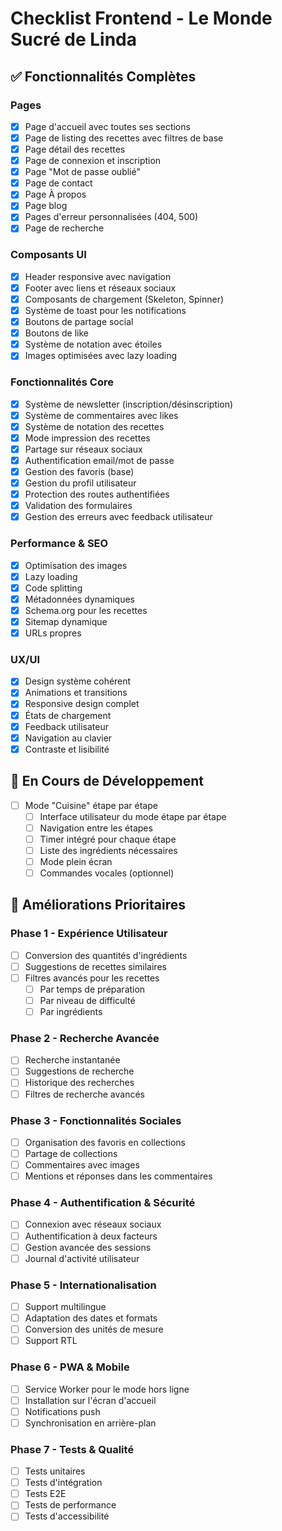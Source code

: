 # Checklist Frontend - Le Monde Sucré de Linda

## ✅ Fonctionnalités Complètes

### Pages
- [x] Page d'accueil avec toutes ses sections
- [x] Page de listing des recettes avec filtres de base
- [x] Page détail des recettes
- [x] Page de connexion et inscription
- [x] Page "Mot de passe oublié"
- [x] Page de contact
- [x] Page À propos
- [x] Page blog
- [x] Pages d'erreur personnalisées (404, 500)
- [x] Page de recherche

### Composants UI
- [x] Header responsive avec navigation
- [x] Footer avec liens et réseaux sociaux
- [x] Composants de chargement (Skeleton, Spinner)
- [x] Système de toast pour les notifications
- [x] Boutons de partage social
- [x] Boutons de like
- [x] Système de notation avec étoiles
- [x] Images optimisées avec lazy loading

### Fonctionnalités Core
- [x] Système de newsletter (inscription/désinscription)
- [x] Système de commentaires avec likes
- [x] Système de notation des recettes
- [x] Mode impression des recettes
- [x] Partage sur réseaux sociaux
- [x] Authentification email/mot de passe
- [x] Gestion des favoris (base)
- [x] Gestion du profil utilisateur
- [x] Protection des routes authentifiées
- [x] Validation des formulaires
- [x] Gestion des erreurs avec feedback utilisateur

### Performance & SEO
- [x] Optimisation des images
- [x] Lazy loading
- [x] Code splitting
- [x] Métadonnées dynamiques
- [x] Schema.org pour les recettes
- [x] Sitemap dynamique
- [x] URLs propres

### UX/UI
- [x] Design système cohérent
- [x] Animations et transitions
- [x] Responsive design complet
- [x] États de chargement
- [x] Feedback utilisateur
- [x] Navigation au clavier
- [x] Contraste et lisibilité

## 🔄 En Cours de Développement
- [ ] Mode "Cuisine" étape par étape
  - [ ] Interface utilisateur du mode étape par étape
  - [ ] Navigation entre les étapes
  - [ ] Timer intégré pour chaque étape
  - [ ] Liste des ingrédients nécessaires
  - [ ] Mode plein écran
  - [ ] Commandes vocales (optionnel)

## 🚧 Améliorations Prioritaires

### Phase 1 - Expérience Utilisateur
- [ ] Conversion des quantités d'ingrédients
- [ ] Suggestions de recettes similaires
- [ ] Filtres avancés pour les recettes
  - [ ] Par temps de préparation
  - [ ] Par niveau de difficulté
  - [ ] Par ingrédients

### Phase 2 - Recherche Avancée
- [ ] Recherche instantanée
- [ ] Suggestions de recherche
- [ ] Historique des recherches
- [ ] Filtres de recherche avancés

### Phase 3 - Fonctionnalités Sociales
- [ ] Organisation des favoris en collections
- [ ] Partage de collections
- [ ] Commentaires avec images
- [ ] Mentions et réponses dans les commentaires

### Phase 4 - Authentification & Sécurité
- [ ] Connexion avec réseaux sociaux
- [ ] Authentification à deux facteurs
- [ ] Gestion avancée des sessions
- [ ] Journal d'activité utilisateur

### Phase 5 - Internationalisation
- [ ] Support multilingue
- [ ] Adaptation des dates et formats
- [ ] Conversion des unités de mesure
- [ ] Support RTL

### Phase 6 - PWA & Mobile
- [ ] Service Worker pour le mode hors ligne
- [ ] Installation sur l'écran d'accueil
- [ ] Notifications push
- [ ] Synchronisation en arrière-plan

### Phase 7 - Tests & Qualité
- [ ] Tests unitaires
- [ ] Tests d'intégration
- [ ] Tests E2E
- [ ] Tests de performance
- [ ] Tests d'accessibilité 